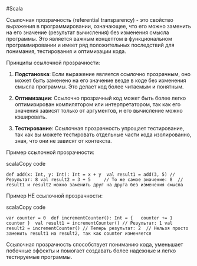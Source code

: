 #Scala 

Ссылочная прозрачность (referential transparency) - это свойство выражения в программировании, означающее, что его можно заменить на его значение (результат вычисления) без изменения смысла программы. Это является важным концептом в функциональном программировании и имеет ряд положительных последствий для понимания, тестирования и оптимизации кода.

Принципы ссылочной прозрачности:

1. **Подстановка**: Если выражение является ссылочно прозрачным, оно может быть заменено на его значение везде в коде без изменения смысла программы. Это делает код более читаемым и понятным.
    
2. **Оптимизации**: Ссылочно прозрачный код может быть более легко оптимизирован компилятором или интерпретатором, так как его значения зависят только от аргументов, и его вычисление можно кэшировать.
    
3. **Тестирование**: Ссылочная прозрачность упрощает тестирование, так как вы можете тестировать отдельные части кода изолированно, зная, что они не зависят от контекста.
    

Пример ссылочной прозрачности:

scalaCopy code

`def add(x: Int, y: Int): Int = x + y  val result1 = add(3, 5) // Результат: 8 val result2 = 3 + 5     // То же самое значение: 8  // result1 и result2 можно заменить друг на друга без изменения смысла`

Пример НЕ ссылочной прозрачности:

scalaCopy code

`var counter = 0  def incrementCounter(): Int = {   counter += 1   counter }  val result1 = incrementCounter() // Результат: 1 val result2 = incrementCounter() // Теперь результат: 2  // Нельзя просто заменить result1 на result2, так как counter изменяется`

Ссылочная прозрачность способствует пониманию кода, уменьшает побочные эффекты и помогает создавать более надежные и легко тестируемые программы.